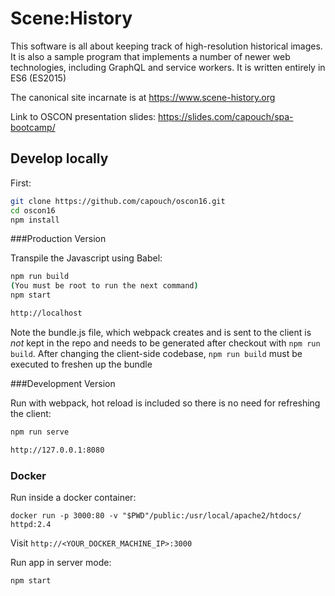# Scene:History

This software is all about keeping track of high-resolution historical images.
It is also a sample program that implements a number of newer web technologies,
including GraphQL and service workers.  It is written entirely in ES6 (ES2015)

The canonical site incarnate is at https://www.scene-history.org

Link to OSCON presentation slides: https://slides.com/capouch/spa-bootcamp/

## Develop locally

First:

```bash
git clone https://github.com/capouch/oscon16.git
cd oscon16
npm install
```


###Production Version

Transpile the Javascript using Babel:

```bash
npm run build
(You must be root to run the next command)
npm start
```
```bash
http://localhost
```
Note the bundle.js file, which webpack creates and is sent to the client is
*not* kept in the repo and needs to be generated after checkout with
`npm run build`. After changing the client-side codebase, `npm run build` must be
executed to freshen up the bundle


###Development Version

Run with webpack, hot reload is included so there is no need for refreshing the client:

```bash
npm run serve
```
```bash
http://127.0.0.1:8080
```


### Docker
Run inside a docker container:

```
docker run -p 3000:80 -v "$PWD"/public:/usr/local/apache2/htdocs/ httpd:2.4
```

Visit `http://<YOUR_DOCKER_MACHINE_IP>:3000`

Run app in server mode:

```
npm start
```
